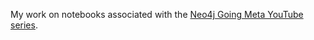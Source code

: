 My work on notebooks associated with the [Neo4j Going Meta YouTube series](https://youtube.com/playlist?list=PL9Hl4pk2FsvX-5QPvwChB-ni_mFF97rCE&si=EuTQIDlqAwGTgWNr).
